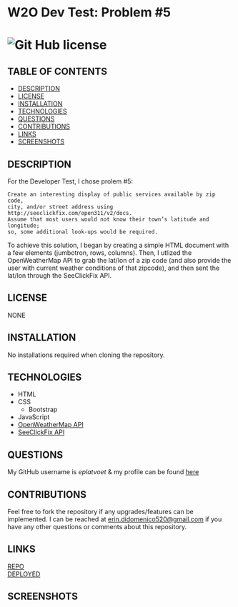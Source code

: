 # W2O Dev Test: Problem #5 
# ![Git Hub license](https://img.shields.io/badge/License-Unlicensed-blue.svg)

## TABLE OF CONTENTS
- [DESCRIPTION](#DESCRIPTION)  
- [LICENSE](#LICENSE)  
- [INSTALLATION](#INSTALLATION)  
- [TECHNOLOGIES](#TECHNOLOGIES)  
- [QUESTIONS](#QUESTIONS)  
- [CONTRIBUTIONS](#CONTRIBUTIONS)
- [LINKS](#LINKS)  
- [SCREENSHOTS](#SCREENSHOTS)  

## DESCRIPTION  
For the Developer Test, I chose prolem #5:
```````````````
Create an interesting display of public services available by zip code,  
city, and/or street address using http://seeclickfix.com/open311/v2/docs.  
Assume that most users would not know their town’s latitude and longitude;  
so, some additional look-ups would be required.
```````````````
To achieve this solution, I began by creating a simple HTML document with a few elements (jumbotron, rows, columns). Then, I utlized the OpenWeatherMap API to grab the lat/lon of a zip code (and also provide the user with current weather conditions of that zipcode), and then sent the lat/lon through the SeeClickFix API.  

## LICENSE
NONE

## INSTALLATION
No installations required when cloning the repository.  

## TECHNOLOGIES
- HTML  
- CSS  
    - Bootstrap  
- JavaScript  
- [OpenWeatherMap API](https://openweathermap.org/api)  
- [SeeClickFix API](https://seeclickfix.com/open311/v2/docs)

## QUESTIONS 
My GitHub username is *eplatvoet* & my profile can be found [here](https://github.com/eplatvoet) 

## CONTRIBUTIONS
Feel free to fork the repository if any upgrades/features can be implemented. I can be reached at erin.didomenico520@gmail.com if you have any other questions or comments about this repository.

## LINKS
[REPO](https://github.com/eplatvoet/w2oDevTest)  
[DEPLOYED](https://eplatvoet.github.io/w2oDevTest/) 

## SCREENSHOTS
![]()

